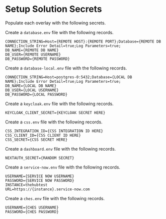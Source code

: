 # Setup Solution Secrets

Populate each overlay with the following secrets.

Create a `database.env` file with the following records.

```env
CONNECTION_STRING=Host={REMOTE HOST}:{REMOTE PORT};Database={REMOTE DB NAME};Include Error Detail=true;Log Parameters=true;
DB_NAME={REMOTE DB NAME}
DB_USER={REMOTE USERNAME}
DB_PASSWORD={REMOTE PASSWORD}
```

Create a `database-local.env` file with the following records.

```env
CONNECTION_STRING=Host=postgres-0:5432;Database={LOCAL DB NAME};Include Error Detail=true;Log Parameters=true;
DB_NAME={LOCAL DB NAME}
DB_USER={LOCAL USERNAME}
DB_PASSWORD={LOCAL PASSWORD}
```

Create a `keycloak.env` file with the following records.

```env
KEYCLOAK_CLIENT_SECRET={KEYCLOAK SECRET HERE}
```

Create a `css.env` file with the following records.

```env
CSS_INTEGRATION_ID={CSS INTEGRATION ID HERE}
CSS_CLIENT_ID={CSS CLIENT ID HERE}
CSS_SECRET={CSS SECRET HERE}
```

Create a `dashboard.env` file with the following records.

```env
NEXTAUTH_SECRET={RANDOM SECRET}
```

Create a `service-now.env` file with the following records.

```env
USERNAME={SERVICE NOW USERNAME}
PASSWORD={SERVICE NOW PASSWORD}
INSTANCE=thehubtest
URL=https://{instance}.service-now.com
```

Create a `ches.env` file with the following records.

```env
USERNAME={CHES USERNAME}
PASSWORD={CHES PASSWORD}
```
